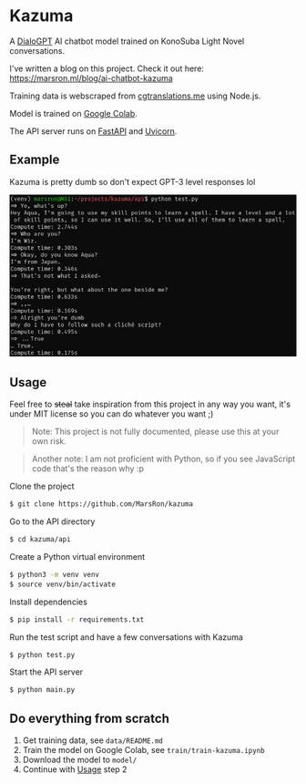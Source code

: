 # Kazuma

A [DialoGPT](https://github.com/microsoft/DialoGPT) AI chatbot model trained on KonoSuba Light Novel conversations.

I've written a blog on this project. Check it out here: https://marsron.ml/blog/ai-chatbot-kazuma

Training data is webscraped from [cgtranslations.me](https://cgtranslations.me/konosuba) using Node.js.

Model is trained on [Google Colab](https://colab.research.google.com).

The API server runs on [FastAPI](https://fastapi.tiangolo.com) and [Uvicorn](https://uvicorn.org).

## Example

Kazuma is pretty dumb so don't expect GPT-3 level responses lol

![Example converstation with Kazuma](screenshots/example1.png)

## Usage

Feel free to ~~steal~~ take inspiration from this project in any way you want, it's under MIT license so you can do whatever you want ;)

> Note: This project is not fully documented, please use this at your own risk.

> Another note: I am not proficient with Python, so if you see JavaScript code that's the reason why :p

Clone the project

```bash
$ git clone https://github.com/MarsRon/kazuma
```

Go to the API directory

```bash
$ cd kazuma/api
```

Create a Python virtual environment

```bash
$ python3 -m venv venv
$ source venv/bin/activate
```

Install dependencies

```bash
$ pip install -r requirements.txt
```

Run the test script and have a few conversations with Kazuma

```bash
$ python test.py
```

Start the API server

```bash
$ python main.py
```

## Do everything from scratch

1. Get training data, see `data/README.md`
2. Train the model on Google Colab, see `train/train-kazuma.ipynb`
3. Download the model to `model/`
4. Continue with [Usage](#usage) step 2
